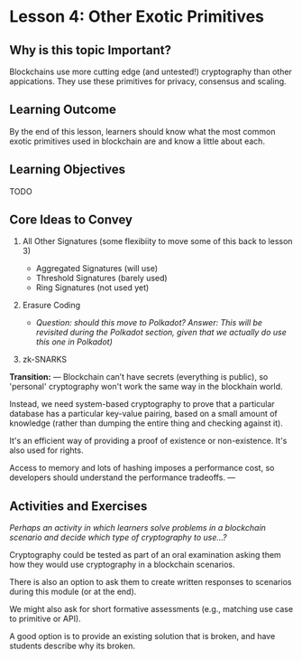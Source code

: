 # Lesson 4: Other Exotic Primitives

## Why is this topic Important?

Blockchains use more cutting edge (and untested!) cryptography than other appications. They use these primitives for privacy, consensus and scaling.

## Learning Outcome

By the end of this lesson, learners should know what the most common exotic primitives used in blockchain are and know a little about each.

## Learning Objectives

TODO

## Core Ideas to Convey

1. All Other Signatures (some flexibiity to move some of this back to lesson 3)

   - Aggregated Signatures (will use)
   - Threshold Signatures (barely used)
   - Ring Signatures (not used yet)

1. Erasure Coding
   - _Question: should this move to Polkadot? Answer: This will be revisited during the Polkadot section, given that we actually do use this one in Polkadot)_
1. zk-SNARKS

**Transition:** — Blockchain can’t have secrets (everything is public), so 'personal' cryptography won't work the same way in the blockhain world.

Instead, we need system-based cryptography to prove that a particular database has a particular key-value pairing, based on a small amount of knowledge (rather than dumping the entire thing and checking against it).

It's an efficient way of providing a proof of existence or non-existence. It's also used for rights.

Access to memory and lots of hashing imposes a performance cost, so developers should understand the performance tradeoffs. —

## Activities and Exercises

_Perhaps an activity in which learners solve problems in a blockchain scenario and decide which type of cryptography to use...?_

Cryptography could be tested as part of an oral examination asking them how they would use cryptography in a blockchain scenarios.

There is also an option to ask them to create written responses to scenarios during this module (or at the end).

We might also ask for short formative assessments (e.g., matching use case to primitive or API).

A good option is to provide an existing solution that is broken, and have students describe why its broken.
